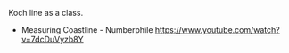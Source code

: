 Koch line as a class. 

- Measuring Coastline - Numberphile https://www.youtube.com/watch?v=7dcDuVyzb8Y